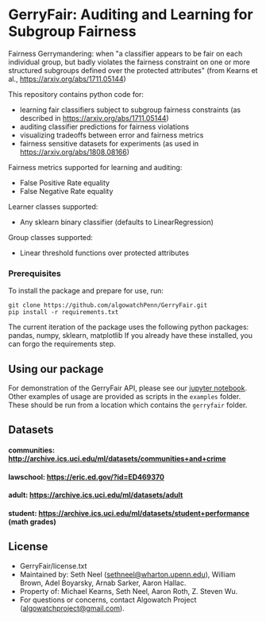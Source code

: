 # GerryFair: Auditing and Learning for Subgroup Fairness

Fairness Gerrymandering: when "a classifier appears to be fair on each individual
group, but badly violates the fairness constraint on one or more structured subgroups defined
over the protected attributes" (from Kearns et al., https://arxiv.org/abs/1711.05144)

This repository contains python code for:
* learning fair classifiers subject to subgroup fairness constraints (as described in https://arxiv.org/abs/1711.05144)
* auditing classifier predictions for fairness violations
* visualizing tradeoffs between error and fairness metrics
* fairness sensitive datasets for experiments (as used in https://arxiv.org/abs/1808.08166)

Fairness metrics supported for learning and auditing:
* False Positive Rate equality
* False Negative Rate equality

Learner classes supported:
* Any sklearn binary classifier (defaults to LinearRegression)

Group classes supported:
* Linear threshold functions over protected attributes


### Prerequisites

To install the package and prepare for use, run:
```
git clone https://github.com/algowatchPenn/GerryFair.git
pip install -r requirements.txt
```
The current iteration of the package uses the following python packages: pandas, numpy, sklearn, matplotlib
If you already have these installed, you can forgo the requirements step.

## Using our package

For demonstration of the GerryFair API, please see our [jupyter notebook](./GerryFair&#32;Demo.ipynb). Other examples of usage are provided as scripts in the `examples` folder. These should be run from a location which contains the `gerryfair` folder.

## Datasets
#### communities: http://archive.ics.uci.edu/ml/datasets/communities+and+crime
#### lawschool: https://eric.ed.gov/?id=ED469370
#### adult: https://archive.ics.uci.edu/ml/datasets/adult
#### student: https://archive.ics.uci.edu/ml/datasets/student+performance (math grades)


## License
* GerryFair/license.txt
* Maintained by: Seth Neel (sethneel@wharton.upenn.edu), William Brown, Adel Boyarsky, Arnab Sarker, Aaron Hallac. 
* Property of: Michael Kearns, Seth Neel, Aaron Roth, Z. Steven Wu.
* For questions or concerns, contact Algowatch Project (algowatchproject@gmail.com).


